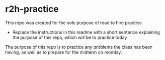 # r2h-practice
This repo was created for the sole purpose of road to hire practice

- Replace the instructions in this readme with a short sentence explaining the purpose of this repo, which will be to practice today

The purpose of this repo is to practice any problems the class has been having, as well as to prepare for the midterm on monday. 
